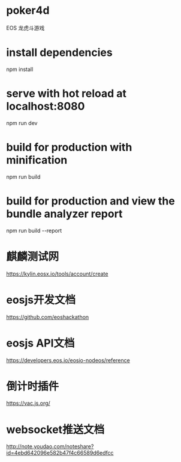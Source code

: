 # poker4d
EOS 龙虎斗游戏

# install dependencies
npm install

# serve with hot reload at localhost:8080
npm run dev

# build for production with minification
npm run build

# build for production and view the bundle analyzer report
npm run build --report

# 麒麟测试网
https://kylin.eosx.io/tools/account/create

# eosjs开发文档
https://github.com/eoshackathon

# eosjs API文档
https://developers.eos.io/eosio-nodeos/reference

# 倒计时插件
https://vac.js.org/

# websocket推送文档
http://note.youdao.com/noteshare?id=4ebd642096e582b47f4c66589d6edfcc